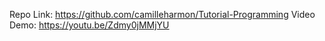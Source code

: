 Repo Link: https://github.com/camilleharmon/Tutorial-Programming
Video Demo: https://youtu.be/Zdmy0jMMjYU
